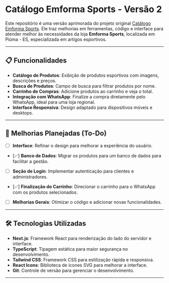 # Catálogo Emforma Sports - Versão 2

Este repositório é uma versão aprimorada do projeto original [Catálogo Emforma Sports](https://github.com/paulof9/catalog). Ele traz melhorias em ferramentas, código e interface para atender melhor às necessidades da loja **Emforma Sports**, localizada em Piúma - ES, especializada em artigos esportivos.

---

## 📋 Funcionalidades

- **Catálogo de Produtos**: Exibição de produtos esportivos com imagens, descrições e preços.
- **Busca de Produtos**: Campo de busca para filtrar produtos por nome.
- **Carrinho de Compras**: Adicione produtos ao carrinho e veja o total.
- **Integração com WhatsApp**: Finalize a compra diretamente pelo WhatsApp, ideal para uma loja regional.
- **Interface Responsiva**: Design adaptado para dispositivos móveis e desktops.

---

## 🚀 Melhorias Planejadas (To-Do)

- [  ] **Interface**: Refinar o design para melhorar a experiência do usuário.
- [✅] **Banco de Dados**: Migrar os produtos para um banco de dados para facilitar a gestão.
- [  ] **Seção de Login**: Implementar autenticação para clientes e administradores.
- [✅] **Finalização do Carrinho**: Direcionar o carrinho para o WhatsApp com os produtos selecionados.
- [  ] **Melhorias Gerais**: Otimizar o código e adicionar novas funcionalidades.

---

## 🛠️ Tecnologias Utilizadas

- **Next.js**: Framework React para renderização do lado do servidor e interface.
- **TypeScript**: Tipagem estática para maior segurança no desenvolvimento.
- **Tailwind CSS**: Framework CSS para estilização rápida e responsiva.
- **React Icons**: Biblioteca de ícones SVG para melhorar a interface.
- **Git**: Controle de versão para gerenciar o desenvolvimento.

---
